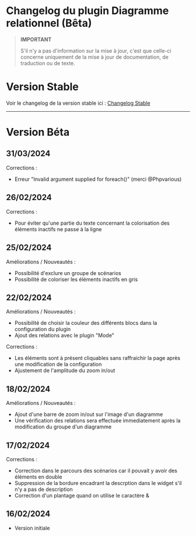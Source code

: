 # Changelog du plugin Diagramme relationnel (Bêta)

>**IMPORTANT**
>
>S'il n'y a pas d'information sur la mise à jour, c'est que celle-ci concerne uniquement de la mise à jour de documentation, de traduction ou de texte.

# Version Stable

Voir le changelog de la version stable ici : [Changelog Stable](https://github.com/BisonJeedom/documentations/blob/main/diagrelationnel/changelog_stable.md)

<hr/>

# Version Béta

## 31/03/2024

Corrections :

- Erreur "Invalid argument supplied for foreach()" (merci @Phpvarious)

## 26/02/2024

Corrections :

- Pour éviter qu'une partie du texte concernant la colorisation des éléments inactifs ne passe à la ligne

## 25/02/2024

Améliorations / Nouveautés :

- Possibilité d'exclure un groupe de scénarios
- Possibilité de coloriser les éléments inactifs en gris

## 22/02/2024

Améliorations / Nouveautés :

- Possibilité de choisir la couleur des différents blocs dans la configuration du plugin
- Ajout des relations avec le plugin "Mode"

Corrections :

- Les éléments sont à présent cliquables sans raffraichir la page après une modification de la configuration
- Ajustement de l'amplitude du zoom in/out

## 18/02/2024

Améliorations / Nouveautés :

- Ajout d'une barre de zoom in/out sur l'image d'un diagramme
- Une vérification des relations sera effectuée immediatement après la modification du groupe d'un diagramme

## 17/02/2024

Corrections :

- Correction dans le parcours des scénarios car il pouvait y avoir des éléments en double
- Suppression de la bordure encadrant la descrption dans le widget s'il n'y a pas de description
- Correction d'un plantage quand on utilise le caractère &

## 16/02/2024

- Version initiale
